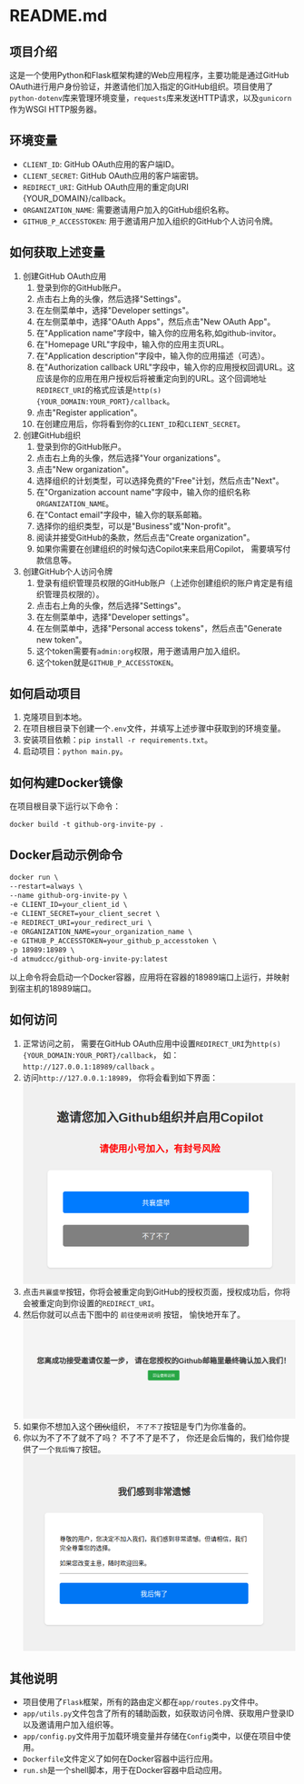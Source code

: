 # README.md

## 项目介绍

这是一个使用Python和Flask框架构建的Web应用程序，主要功能是通过GitHub OAuth进行用户身份验证，并邀请他们加入指定的GitHub组织。项目使用了`python-dotenv`库来管理环境变量，`requests`库来发送HTTP请求，以及`gunicorn`作为WSGI HTTP服务器。

## 环境变量

- `CLIENT_ID`: GitHub OAuth应用的客户端ID。
- `CLIENT_SECRET`: GitHub OAuth应用的客户端密钥。
- `REDIRECT_URI`: GitHub OAuth应用的重定向URI {YOUR_DOMAIN}/callback。
- `ORGANIZATION_NAME`: 需要邀请用户加入的GitHub组织名称。
- `GITHUB_P_ACCESSTOKEN`: 用于邀请用户加入组织的GitHub个人访问令牌。

## 如何获取上述变量
1. 创建GitHub OAuth应用
   1. 登录到你的GitHub账户。
   2. 点击右上角的头像，然后选择"Settings"。
   3. 在左侧菜单中，选择"Developer settings"。
   4. 在左侧菜单中，选择"OAuth Apps"，然后点击"New OAuth App"。
   5. 在"Application name"字段中，输入你的应用名称,如github-invitor。
   6. 在"Homepage URL"字段中，输入你的应用主页URL。
   7. 在"Application description"字段中，输入你的应用描述（可选）。
   8. 在"Authorization callback URL"字段中，输入你的应用授权回调URL。这应该是你的应用在用户授权后将被重定向到的URL。这个回调地址`REDIRECT_URI`的格式应该是`http(s){YOUR_DOMAIN:YOUR_PORT}/callback`。
   9. 点击"Register application"。 
   10. 在创建应用后，你将看到你的`CLIENT_ID`和`CLIENT_SECRET`。 
2. 创建GitHub组织
   1. 登录到你的GitHub账户。
   2. 点击右上角的头像，然后选择"Your organizations"。
   3. 点击"New organization"。
   4. 选择组织的计划类型，可以选择免费的"Free"计划，然后点击"Next"。
   5. 在"Organization account name"字段中，输入你的组织名称`ORGANIZATION_NAME`。
   6. 在"Contact email"字段中，输入你的联系邮箱。
   7. 选择你的组织类型，可以是"Business"或"Non-profit"。
   8. 阅读并接受GitHub的条款，然后点击"Create organization"。
   9. 如果你需要在创建组织的时候勾选Copilot来来启用Copilot， 需要填写付款信息等。
3. 创建GitHub个人访问令牌
   1. 登录有组织管理员权限的GitHub账户（上述你创建组织的账户肯定是有组织管理员权限的）。
   2. 点击右上角的头像，然后选择"Settings"。
   3. 在左侧菜单中，选择"Developer settings"。
   4. 在左侧菜单中，选择"Personal access tokens"，然后点击"Generate new token"。
   5. 这个token需要有`admin:org`权限，用于邀请用户加入组织。
   6. 这个token就是`GITHUB_P_ACCESSTOKEN`。

## 如何启动项目

1. 克隆项目到本地。
2. 在项目根目录下创建一个`.env`文件，并填写上述步骤中获取到的环境变量。
3. 安装项目依赖：`pip install -r requirements.txt`。
4. 启动项目：`python main.py`。

## 如何构建Docker镜像

在项目根目录下运行以下命令：

```shell
docker build -t github-org-invite-py .
```

## Docker启动示例命令

```shell
docker run \
--restart=always \
--name github-org-invite-py \
-e CLIENT_ID=your_client_id \
-e CLIENT_SECRET=your_client_secret \
-e REDIRECT_URI=your_redirect_uri \
-e ORGANIZATION_NAME=your_organization_name \
-e GITHUB_P_ACCESSTOKEN=your_github_p_accesstoken \
-p 18989:18989 \
-d atmudccc/github-org-invite-py:latest
```

以上命令将会启动一个Docker容器，应用将在容器的18989端口上运行，并映射到宿主机的18989端口。

## 如何访问
1. 正常访问之前， 需要在GitHub OAuth应用中设置`REDIRECT_URI`为`http(s){YOUR_DOMAIN:YOUR_PORT}/callback`， 如： `http://127.0.0.1:18989/callback` 。
2. 访问`http://127.0.0.1:18989`， 你将会看到如下界面：
   ![login](./assets/home.png)
3. 点击`共襄盛举`按钮，你将会被重定向到GitHub的授权页面，授权成功后，你将会被重定向到你设置的`REDIRECT_URI`。
4. 然后你就可以点击下图中的 `前往使用说明` 按钮， 愉快地开车了。
   ![login](./assets/almost-success.png)
5. 如果你不想加入这个~~团伙~~组织， `不了不了`按钮是专门为你准备的。
6. 你以为不了不了就不了吗？ 不了不了是不了， 你还是会后悔的，我们给你提供了一个`我后悔了`按钮。
   ![login](./assets/refuse.png)

## 其他说明

- 项目使用了`Flask`框架，所有的路由定义都在`app/routes.py`文件中。
- `app/utils.py`文件包含了所有的辅助函数，如获取访问令牌、获取用户登录ID以及邀请用户加入组织等。
- `app/config.py`文件用于加载环境变量并存储在`Config`类中，以便在项目中使用。
- `Dockerfile`文件定义了如何在Docker容器中运行应用。
- `run.sh`是一个shell脚本，用于在Docker容器中启动应用。